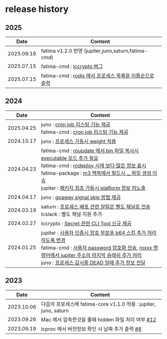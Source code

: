 # release history #

## 2025 ##

| Date       | Content                                                                                      |
|------------|----------------------------------------------------------------------------------------------|
| 2025.09.16 | fatima v1.2.0 반영 (jupiter,juno,saturn,fatima-cmd)               |
| 2025.07.15 | fatima-cmd : [lccrypto 버그](https://github.com/fatima-go/fatima-cmd/issues/30)                |
| 2025.07.15 | fatima-cmd : [rodis 에서 프로세스 목록을 이름순으로 출력](https://github.com/fatima-go/fatima-cmd/issues/28) |

## 2024 ##

| Date       | Content                                                                                                                                                                                                                                                                                                                                                                                                     |
|------------|-------------------------------------------------------------------------------------------------------------------------------------------------------------------------------------------------------------------------------------------------------------------------------------------------------------------------------------------------------------------------------------------------------------|
| 2025.04.25 | juno : [cron job 리스팅 기능 제공](https://github.com/fatima-go/juno/issues/13)<br>fatima-cmd : [cron job 리스팅 기능 제공](https://github.com/fatima-go/fatima-cmd/issues/26)                                                                                                                                                                                                                                                                                                                   |
| 2024.10.17 | juno : [프로세스 가동시 weight 적용](https://github.com/fatima-go/juno/issues/11)                                                                                                                                                                                                                                                                                                                                    |
| 2024.04.23 | fatima-cmd : [roupdate 에서 bin 파일 복사시 executable 모드 추가 필요](https://github.com/fatima-go/fatima-cmd/issues/18)<br/> fatima-cmd : [rodeploy 시에 보다 많은 정보 표시](https://github.com/fatima-go/fatima-cmd/issues/21)<br/> fatima-package : [m3 맥북에서 빌드시 ._ 파일 생성 이슈](https://github.com/fatima-go/fatima-package/issues/1)<br/>jupiter : [패키지 최초 가동시 platform 정보 미노출](https://github.com/fatima-go/jupiter/issues/7) |
| 2024.04.17 | juno : [goaway signal skip 방법 제공](https://github.com/fatima-go/juno/issues/9)                                                                                                                                                                                                                                                                                                                               |
| 2024.03.19 | saturn : [프로세스 배포 관련 알림은 별도 채널로 전송](https://github.com/fatima-go/saturn/issues/3)<br/>lcslack : 별도 채널 지원 추가                                                                                                                                                                                                                                                                                                 |
| 2024.02.27 | lccrypto : [Secret 관련 CLI Tool 신규 제공](https://github.com/fatima-go/fatima-cmd/issues/1)                                                                                                                                                                                                                                                                                                                     
| 2024.01.25 | jupiter : [사용자 인증시 암호 부분을 b64 스킴 추가 처리하도록 변경](https://github.com/fatima-go/jupiter/issues/3)<br/> fatima-cmd : [사용자 password 암호화 전송](https://github.com/fatima-go/fatima-cmd/pull/16), [roxxx 명령어에서 jupiter 주소의 마지막 슬래쉬 추가 처리](https://github.com/fatima-go/fatima-cmd/issues/14)<br/>juno : [프로세스 감시중 DEAD 일때 추가 정보 전달](https://github.com/fatima-go/juno/pull/7)<br/>                                     |                                                                                                  |

## 2023 ##

| Date       | Content                                                                                  |
|------------|------------------------------------------------------------------------------------------|
| 2023.10.06 | 다음의 프로세스에 fatima-core v1.1.0 적용 : jupiter, juno, saturn                             |
| 2023.09.26 | Mac 에서 압축한것을 풀때 hidden 파일 처리 여부 [#12](https://github.com/fatima-go/fatima-cmd/issues/12) |
| 2023.09.19 | lcproc 에서 버전정보 확인 시 날짜 추가 출력 [#8](https://github.com/fatima-go/fatima-cmd/issues/8)      |
